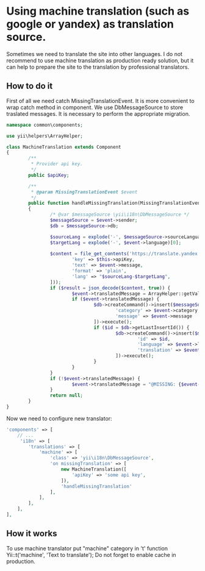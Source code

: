 Using machine translation (such as google or yandex) as translation source.
================================

Sometimes we need to translate the site into other languages.
I do not recommend to use machine translation as production ready solution, but it can help to prepare the site to the translation by professional translators.


## How to do it

First of all we need catch MissingTranslationEvent. It is more convenient to wrap catch method in component.
We use DbMessageSource to store traslated messages. It is necessary to perform the appropriate migration.

```php
namespace common\components;

use yii\helpers\ArrayHelper;

class MachineTranslation extends Component
{
        /**
         * Provider api key.
         */
        public $apiKey;

        /**
         * @param MissingTranslationEvent $event
         */
        public function handleMissingTranslation(MissingTranslationEvent $event)
        {
                /* @var $messageSource \yii\i18n\DbMessageSource */
                $messageSource = $event->sender;
                $db = $messageSource->db;

                $sourceLang = explode('-', $messageSource->sourceLanguage)[0];
                $targetLang = explode('-', $event->language)[0];
        
                $content = file_get_contents('https://translate.yandex.net/api/v1.5/tr.json/translate?' . http_build_query([
                        'key' => $this->apiKey,
                        'text' => $event->message,
                        'format' => 'plain',
                        'lang' => "$sourceLang-$targetLang",
                ]));
                if ($result = json_decode($content, true)) {
                        $event->translatedMessage = ArrayHelper::getValue($result, 'text.0');
                        if ($event->translatedMessage) {
                                $db->createCommand()->insert($messageSource->sourceMessageTable, [
                                        'category' => $event->category, 
                                        'message' => $event->message            
                                ])->execute();
                                if ($id = $db->getLastInsertId()) {
                                        $db->createCommand()->insert($messageSource->messageTable, [
                                                'id' => $id,
                                                'language' => $event->language,
                                                'translation' => $event->translatedMessage
                                        ])->execute();
                                }
                        }
                }
                if (!$event->translatedMessage) {
                        $event->translatedMessage = "@MISSING: {$event->category}.{$event->message} FOR LANGUAGE {$event->language} @";
                }
                return null;
        }
}
```

Now we need to configure new translator:

```php
'components' => [
    // ...
     'i18n' => [
		'translations' => [
			'machine' => [
				'class' => 'yii\i18n\DbMessageSource',
				'on missingTranslation' => [
					new MachineTranslation([
						'apiKey' => 'some api key',
					]), 
					'handleMissingTranslation'
				],
			],
		],
	],
],
```

## How it works

To use machine translator put "machine" category in 't' function Yii::t('machine', 'Text to translate');
Do not forget to enable cache in production.

